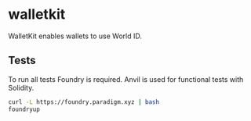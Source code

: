 # walletkit

WalletKit enables wallets to use World ID.

## Tests

To run all tests Foundry is required. Anvil is used for functional tests with Solidity.

```bash
curl -L https://foundry.paradigm.xyz | bash
foundryup
```
